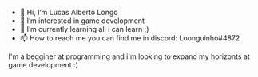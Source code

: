 - 👋 Hi, I’m Lucas Alberto Longo
- 👀 I’m interested in game development
- 🌱 I’m currently learning all i can learn ;)
- 📫 How to reach me you can find me in discord: Loonguinho#4872
 
I'm a begginer at programming and i'm looking to expand my horizonts at game development :)

<!---
GamerIndie/GamerIndie is a ✨ special ✨ repository because its `README.md` (this file) appears on your GitHub profile.
You can click the Preview link to take a look at your changes.
--->
